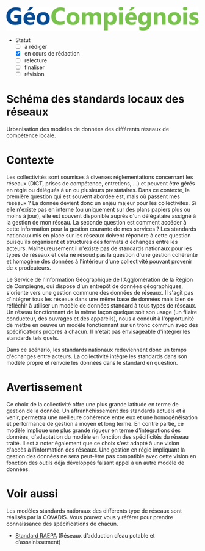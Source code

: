![picto](/doc/img/geocompiegnois_2020.jpg)

* Statut
  - [ ] à rédiger
  - [x] en cours de rédaction
  - [ ] relecture
  - [ ] finaliser
  - [ ] révision

# Schéma des standards locaux des réseaux

Urbanisation des modèles de données des différents réseaux de compétence locale.

# Contexte

Les collectivités sont soumises à diverses réglementations concernant les réseaux (DICT, prises de compétence, entretiens, ...) et peuvent être gérés en régie ou délégués à un ou plusieurs prestataires. Dans ce contexte, la première question qui est souvent abordée est, mais où passent mes réseaux ? La donnée devient donc un enjeu majeur pour les collectivités. Si elle n'existe pas en interne (ou uniquement sur des plans papiers plus ou moins à jour), elle est souvent disponible auprès d'un délégataire assigné à la gestion de mon réseau. La seconde question est comment accéder à cette information pour la gestion courante de mes services ? Les standards nationaux mis en place sur les réseaux doivent répondre à cette question puisqu'ils organisent et structures des formats d'échanges entre les acteurs. Malheureusement il n'existe pas de standards nationaux pour les types de réseaux et cela ne résoud pas la question d'une gestion cohérente et homogène des données à l'intérieur d'une collectivité pouvant provenir de x prodcuteurs.

Le Service de l'Information Géographique de l'Agglomération de la Région de Compiègne, qui dispose d'un entrepôt de données géographiques, s'oriente vers une gestion commune des données de réseaux. Il s'agit pas d'intégrer tous les réseaux dans une même base de données mais bien de réfléchir à utiliser un modèle de données standard à tous types de réseaux. Un réseau fonctionnant de la même façon quelque soit son usage (un filaire conducteur, des ouvrages et des appareils), nous a conduit à l'opportunité de mettre en oeuvre un modèle fonctionnant sur un tronc commun avec des spécifications propres à chacun. Il n'était pas envisageable d'intégrer les standards tels quels.

Dans ce scénario, les standards nationaux redeviennent donc un temps d'échanges entre acteurs. La collectivité intègre les standards dans son modèle propre et renvoie les données dans le standard en question.

# Avertissement

Ce choix de la collectivité offre une plus grande latitude en terme de gestion de la donnée. Un affranhchissement des standards actuels et à venir, permettra une meilleure cohérence entre eux et une homogénéisation et performance de gestion à moyen et long terme. En contre partie, ce modèle implique une plus grande rigueur en terme d'intégrations des données, d'adaptation du modèle en fonction des spécificités du réseau traité. Il est à noter également que ce choix s'est adapté à une vision d'accès à l'information des réseaux. Une gestion en régie impliquant la gestion des données ne sera peut-être pas compatible avec cette vision en fonction des outils déjà développés faisant appel à un autre modèle de données.

# Voir aussi

Les modèles standards nationaux des différents type de réseaux sont réalisés par la COVADIS. Vous pouvez vous y référer pour prendre connaissance des spécifications de chacun.

* [Standard RAEPA](http://www.geoinformations.developpement-durable.gouv.fr/geostandard-reseaux-d-adduction-d-eau-potable-et-d-a3478.html) (Réseaux d’adduction d’eau potable et d’assainissement)
